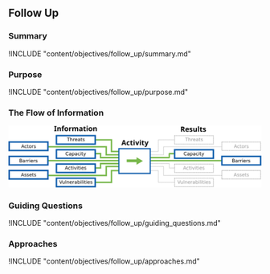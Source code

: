 ## Follow Up

### Summary
!INCLUDE "content/objectives/follow_up/summary.md"

### Purpose
!INCLUDE "content/objectives/follow_up/purpose.md"

### The Flow of Information
![ Information Flow](content/images/info_flows/follow_up.svg)

### Guiding Questions
!INCLUDE "content/objectives/follow_up/guiding_questions.md"

### Approaches
!INCLUDE "content/objectives/follow_up/approaches.md"

